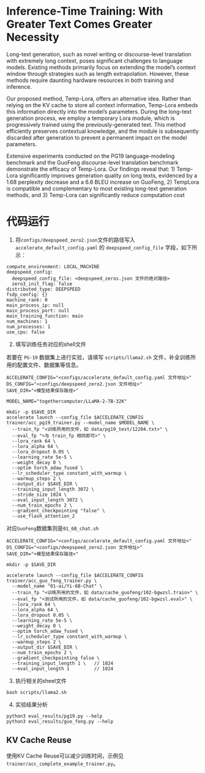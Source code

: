 # Inference-Time Training: With Greater Text Comes Greater Necessity

Long-text generation, such as novel writing or discourse-level translation with extremely long context, poses significant challenges to language models. Existing methods primarily focus on extending the model’s context window  through strategies such as length extrapolation. However, these methods require daunting hardware resources in both training and inference.

Our proposed method, Temp-Lora, offers an alternative idea. Rather than relying on the KV cache to store all context information, Temp-Lora embeds this information directly into the model’s parameters. During the long-text generation process, we employ a temporary Lora module, which is progressively trained using the previously-generated text. This method efficiently preserves contextual knowledge, and the module is subsequently discarded after generation to prevent a permanent impact on the model parameters.

Extensive experiments conducted on the PG19 language-modeling benchmark and the GuoFeng discourse-level translation benchmark demonstrate the efficacy of Temp-Lora. Our findings reveal that: 1) Temp-Lora significantly improves generation quality on long texts, evidenced by a 1.68 perplexity decrease and a 6.6 BLEU increase on GuoFeng, 2) TempLora is compatible and complementary to most existing long-text generation methods, and 3) Temp-Lora can significantly reduce computation cost

# 代码运行

1. 将`configs/deepspeed_zero2.json`文件的路径写入 `accelerate_default_config.yaml` 的 `deepspeed_config_file` 字段，如下所示：

``` 
compute_environment: LOCAL_MACHINE
deepspeed_config:
  deepspeed_config_file: <deepspeed_zeros.json 文件的绝对路径>
  zero3_init_flag: false
distributed_type: DEEPSPEED
fsdp_config: {}
machine_rank: 0
main_process_ip: null
main_process_port: null
main_training_function: main
num_machines: 1
num_processes: 1
use_cpu: false
```

2. 填写训练任务对应的shell文件

若要在 `PG-19` 数据集上进行实验，请填写 `scripts/llama2.sh` 文件，补全训练所用的配置文件、数据集等信息。

```
ACCELERATE_CONFIG="<configs/accelerate_default_config.yaml 文件地址>"
DS_CONFIG="<configs/deepspeed_zero2.json 文件地址>"
SAVE_DIR="<模型结果保存路径>"

MODEL_NAME="togethercomputer/LLaMA-2-7B-32K"

mkdir -p $SAVE_DIR
accelerate launch --config_file $ACCELERATE_CONFIG trainer/acc_pg19_trainer.py --model_name $MODEL_NAME \
  --train_fp "<训练所用的文件，如 data/pg19_test/12204.txt>" \
  --eval_fp "<与 train_fp 相同即可>" \
  --lora_rank 64 \
  --lora_alpha 64 \
  --lora_dropout 0.05 \
  --learning_rate 5e-5 \
  --weight_decay 0 \
  --optim torch_adaw_fused \
  --lr_scheduler_type constant_with_warmup \
  --warmup_steps 2 \
  --output_dir $SAVE_DIR \
  --training_input_length 3072 \
  --stride_size 1024 \
  --eval_input_length 3072 \
  --num_train_epochs 2 \
  --gradient_checkpointing "false" \
  --use_flash_attention_2
```

对应`GuoFeng`数据集则是`01_6B_chat.sh`

```
ACCELERATE_CONFIG="<configs/accelerate_default_config.yaml 文件地址>"
DS_CONFIG="<configs/deepspeed_zero2.json 文件地址>"
SAVE_DIR="<模型结果保存路径>"

mkdir -p $SAVE_DIR

accelerate launch --config_file $ACCELERATE_CONFIG trainer/acc_guo_feng_trainer.py \
  --model_name "01-ai/Yi-6B-Chat" \
  --train_fp "<训练所用的文件，如 data/cache_guofeng/102-bgwzsl.train>" \
  --eval_fp "<测试所用的文件，如 data/cache_guofeng/102-bgwzsl.eval>" \
  --lora_rank 64 \
  --lora_alpha 64 \
  --lora_dropout 0.05 \
  --learning_rate 5e-5 \
  --weight_decay 0 \
  --optim torch_adaw_fused \
  --lr_scheduler_type constant_with_warmup \
  --warmup_steps 2 \
  --output_dir $SAVE_DIR \
  --num_train_epochs 2 \
  --gradient_checkpointing false \
  --training_input_length 1 \   // 1024
  --eval_input_length 1         // 1024
  ```

3. 执行相关的sheel文件

```
bash scripts/llama2.sh 
```

4. 实验结果分析

```
python3 eval_results/pg19.py --help
python3 eval_results/guo_feng.py --help
```

## KV Cache Reuse

使用KV Cache Reuse可以减少训练时间，示例见`trainer/acc_complete_example_trainer.py`。
